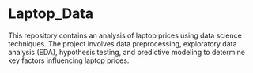 # Laptop_Data
This repository contains an analysis of laptop prices using data science techniques. The project involves data preprocessing, exploratory data analysis (EDA), hypothesis testing, and predictive modeling to determine key factors influencing laptop prices.
